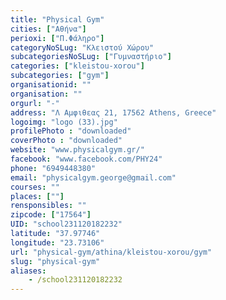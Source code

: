 ```yaml
---
title: "Physical Gym"
cities: ["Αθήνα"]
perioxi: ["Π.Φάληρο"]
categoryNoSLug: "Κλειστού Χώρου"
subcategoriesNoSLug: ["Γυμναστήριο"]
categories: ["kleistou-xorou"]
subcategories: ["gym"]
organisationid: ""
organisation: ""
orgurl: "-"
address: "Λ Αμφιθεας 21, 17562 Athens, Greece"
logoimg: "logo (33).jpg"
profilePhoto : "downloaded"
coverPhoto : "downloaded"
website: "www.physicalgym.gr/"
facebook: "www.facebook.com/PHY24"
phone: "6949448380"
email: "physicalgym.george@gmail.com"
courses: ""
places: [""]
rensponsibles: ""
zipcode: ["17564"]
UID: "school231120182232"
latitude: "37.97746"
longitude: "23.73106"
url: "physical-gym/athina/kleistou-xorou/gym"
slug: "physical-gym"
aliases:
    - /school231120182232
---
```





